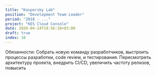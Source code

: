 ```yaml
---
title: "Kaspersky Lab"
position: "Development Team Leader"
period: "2018 - ..."
project: "KES Cloud Console"
date: 2020-04-24T19:56:18+03:00
draft: true
index: 10
---
```


Обязанности:
Собрать новую команду разработчиков, выстроить процессы разработки, code review, и тестирования. Пересмотреть архитектуру проекта, внедрить CI/CD, увеличить частоту релизов, повысить 